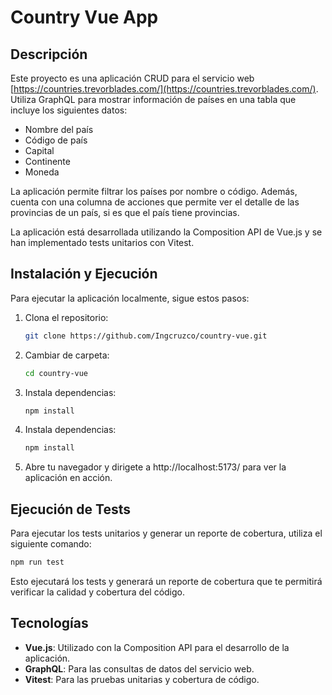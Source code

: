 # Country Vue App

## Descripción

Este proyecto es una aplicación CRUD para el servicio web [https://countries.trevorblades.com/](https://countries.trevorblades.com/). Utiliza GraphQL para mostrar información de países en una tabla que incluye los siguientes datos:

- Nombre del país
- Código de país
- Capital
- Continente
- Moneda

La aplicación permite filtrar los países por nombre o código. Además, cuenta con una columna de acciones que permite ver el detalle de las provincias de un país, si es que el país tiene provincias.

La aplicación está desarrollada utilizando la Composition API de Vue.js y se han implementado tests unitarios con Vitest.

## Instalación y Ejecución

Para ejecutar la aplicación localmente, sigue estos pasos:

1. Clona el repositorio:
   ```bash
   git clone https://github.com/Ingcruzco/country-vue.git
   ```
2. Cambiar de carpeta:
   ```bash
   cd country-vue
   ```
3. Instala dependencias:
   ```bash
   npm install
   ```
4. Instala dependencias:
   ```bash
   npm install
   ```
5. Abre tu navegador y dirigete a http://localhost:5173/ para ver la aplicación en acción.

## Ejecución de Tests

Para ejecutar los tests unitarios y generar un reporte de cobertura, utiliza el siguiente comando:

```bash
npm run test
```

Esto ejecutará los tests y generará un reporte de cobertura que te permitirá verificar la calidad y cobertura del código.

## Tecnologías

- **Vue.js**: Utilizado con la Composition API para el desarrollo de la aplicación.
- **GraphQL**: Para las consultas de datos del servicio web.
- **Vitest**: Para las pruebas unitarias y cobertura de código.
